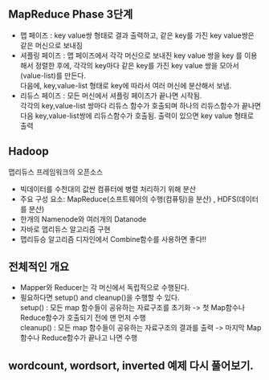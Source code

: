 ## MapReduce Phase 3단계
- 맵 페이즈 : key value쌍 형태로 결과 출력하고, 같은 key를 가진 key value쌍은 같은 머신으로 보내짐  
- 셔플링 페이즈 : 맵 페이즈에서 각각 머신으로 보내진 key value 쌍을 key 를 이용해서 정렬한 후에, 각각의 key마다 같은 key를 가진 key value 쌍을 모아서 (value-list)를 만든다.  
다음에, key,value-list 형태로 key에 따라서 여러 머신에 분산해서 보냄.  
- 리듀스 페이즈 : 모든 머신에서 셔플링 페이즈가 끝나면 시작됨.  
각각의 key,value-list 쌍마다 리듀스 함수가 호출되며 하나의 리듀스함수가 끝나면 다음 key,value-list쌍에 리듀스함수가 호출됨. 출력이 있으면 key value 형태로 출력

## Hadoop
맵리듀스 프레임워크의 오픈소스  
- 빅데이터를 수천대의 값싼 컴퓨터에 병렬 처리하기 위해 분산
- 주요 구성 요소: MapReduce(소프트웨어의 수행(컴퓨팅)을 분산) , HDFS(데이터를 분산)  
- 한개의 Namenode와 여러개의 Datanode
- 자바로 맵리듀스 알고리즘 구현
- 맵리듀승 알고리즘 디자인에서 Combine함수를 사용하면 좋다!!

## 전체적인 개요
- Mapper와 Reducer는 각 머신에서 독립적으로 수행된다.
- 필요하다면 setup() and cleanup()을 수행할 수 있다.  
setup() : 모든 map 함수들이 공유하는 자료구조를 초기화 -> 첫 Map함수나 Reduce함수가 호출되기 전에 맨 먼저 수행  
cleanup() : 모든 map 함수들이 공유하는 자료구조의 결과를 출력 -> 마지막 Map함수나 Reduce함수가 끝나고 나면 수행

## wordcount, wordsort, inverted 예제 다시 풀어보기.
